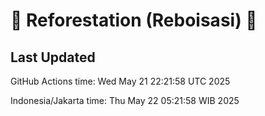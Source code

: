 
# 🌳 Reforestation (Reboisasi) 🌲

## Last Updated

GitHub Actions time: Wed May 21 22:21:58 UTC 2025

Indonesia/Jakarta time: Thu May 22 05:21:58 WIB 2025
